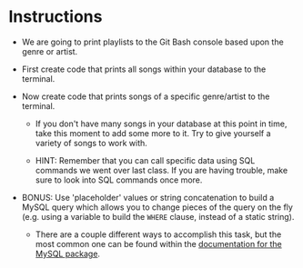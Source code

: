 # **Instructions**

- We are going to print playlists to the Git Bash console based upon the genre or artist.

- First create code that prints all songs within your database to the terminal.

- Now create code that prints songs of a specific genre/artist to the terminal.

  - If you don't have many songs in your database at this point in time, take this moment to add some more to it. Try to give yourself a variety of songs to work with.

  - HINT: Remember that you can call specific data using SQL commands we went over last class. If you are having trouble, make sure to look into SQL commands once more.

- BONUS: Use 'placeholder' values or string concatenation to build a MySQL query which allows you to change pieces of the query on the fly (e.g. using a variable to build the `WHERE` clause, instead of a static string).

  - There are a couple different ways to accomplish this task, but the most common one can be found within the [documentation for the MySQL package](https://github.com/mysqljs/mysql#performing-queries).
